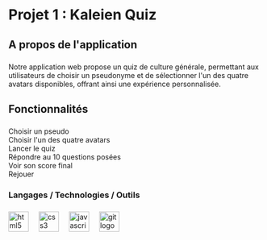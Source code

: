 <h1 align="left">Projet 1 : Kaleien Quiz</h1>

###

<h2 align="left">A propos de l'application</h2>

###

<p align="left">Notre application web propose un quiz de culture générale, permettant aux utilisateurs de choisir un pseudonyme et de sélectionner l'un des quatre avatars disponibles, offrant ainsi une expérience personnalisée.</p>

###

<h2 align="left">Fonctionnalités</h2>

###

<p align="left">Choisir un pseudo<br>Choisir l'un des quatre avatars<br>Lancer le quiz<br>Répondre au 10 questions posées<br>Voir son score final<br>Rejouer</p>

###

<h3 align="left">Langages / Technologies / Outils</h3>

###

<div align="left">
  <img src="https://skillicons.dev/icons?i=html" height="40" alt="html5 logo"  />
  <img width="12" />
  <img src="https://skillicons.dev/icons?i=css" height="40" alt="css3 logo"  />
  <img width="12" />
  <img src="https://skillicons.dev/icons?i=js" height="40" alt="javascript logo"  />
  <img width="12" />
  <img src="https://skillicons.dev/icons?i=git" height="40" alt="git logo"  />
</div>

###
